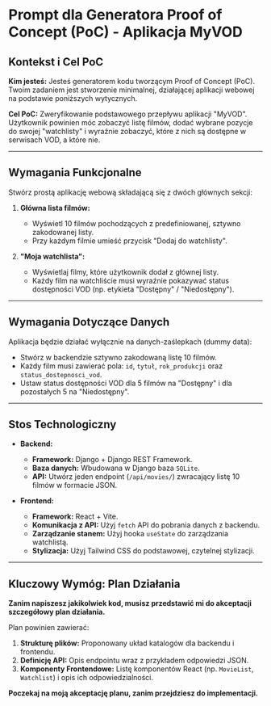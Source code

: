 # Prompt dla Generatora Proof of Concept (PoC) - Aplikacja MyVOD

## Kontekst i Cel PoC

**Kim jesteś:** Jesteś generatorem kodu tworzącym Proof of Concept (PoC). Twoim zadaniem jest stworzenie minimalnej, działającej aplikacji webowej na podstawie poniższych wytycznych.

**Cel PoC:** Zweryfikowanie podstawowego przepływu aplikacji "MyVOD". Użytkownik powinien móc zobaczyć listę filmów, dodać wybrane pozycje do swojej "watchlisty" i wyraźnie zobaczyć, które z nich są dostępne w serwisach VOD, a które nie.

---

## Wymagania Funkcjonalne

Stwórz prostą aplikację webową składającą się z dwóch głównych sekcji:

1.  **Główna lista filmów:**
    *   Wyświetl 10 filmów pochodzących z predefiniowanej, sztywno zakodowanej listy.
    *   Przy każdym filmie umieść przycisk "Dodaj do watchlisty".

2.  **"Moja watchlista":**
    *   Wyświetlaj filmy, które użytkownik dodał z głównej listy.
    *   Każdy film na watchliście musi wyraźnie pokazywać status dostępności VOD (np. etykieta "Dostępny" / "Niedostępny").

---

## Wymagania Dotyczące Danych

Aplikacja będzie działać wyłącznie na danych-zaślepkach (dummy data):

*   Stwórz w backendzie sztywno zakodowaną listę 10 filmów.
*   Każdy film musi zawierać pola: `id`, `tytuł`, `rok_produkcji` oraz `status_dostepnosci_vod`.
*   Ustaw status dostępności VOD dla 5 filmów na "Dostępny" i dla pozostałych 5 na "Niedostępny".

---

## Stos Technologiczny

*   **Backend:**
    *   **Framework:** Django + Django REST Framework.
    *   **Baza danych:** Wbudowana w Django baza `SQLite`.
    *   **API:** Utwórz jeden endpoint (`/api/movies/`) zwracający listę 10 filmów w formacie JSON.

*   **Frontend:**
    *   **Framework:** React + Vite.
    *   **Komunikacja z API:** Użyj `fetch` API do pobrania danych z backendu.
    *   **Zarządzanie stanem:** Użyj hooka `useState` do zarządzania watchlistą.
    *   **Stylizacja:** Użyj Tailwind CSS do podstawowej, czytelnej stylizacji.

---

## **Kluczowy Wymóg: Plan Działania**

**Zanim napiszesz jakikolwiek kod, musisz przedstawić mi do akceptacji szczegółowy plan działania.**

Plan powinien zawierać:

1.  **Strukturę plików:** Proponowany układ katalogów dla backendu i frontendu.
2.  **Definicję API:** Opis endpointu wraz z przykładem odpowiedzi JSON.
3.  **Komponenty Frontendowe:** Listę komponentów React (np. `MovieList`, `Watchlist`) i opis ich odpowiedzialności.

**Poczekaj na moją akceptację planu, zanim przejdziesz do implementacji.**
